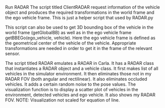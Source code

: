 Run RADAR
The script titled ClientRADAR request information of the vehicle object and
produces the required transformations in the world frame and the ego vehicle frame.
This is just a helper script that used by RADAR.py

This script can also be used to get 3D bounding box of the vehicle in the world frame (getGlobalBB)
as well as in the ego vehicle frame getBBEGo(ego_vehicle, vehicle). Here the ego vehicle frame is 
defined as the geometrical center of the vehicle of the vehicle. Appropriate transformations are needed in order to 
get it in the frame of the relevant sensor. 

The script titled RADAR emulates a RADAR in Carla. It has a RADAR class that instantiates a RADAR
object and a vehicle class. It first makes list of all vehicles in the simulator environment.
It then eliminates those not in my RADAR FOV (both angular and rectilinear).
It also eliminates occluded vehicles. It adds a certain random noise to the pose values.
The visualization function is to display a scatter plot of vehicles in the environment, detected
vehicles and ego vehicle. It also shows my RADAR FOV.
NOTE: Visualization not scaled for equation of line.

